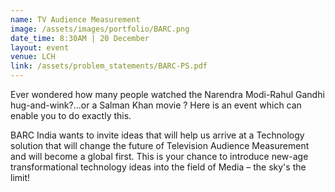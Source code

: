 ```yaml
---
name: TV Audience Measurement
image: /assets/images/portfolio/BARC.png
date_time: 8:30AM | 20 December
layout: event
venue: LCH
link: /assets/problem_statements/BARC-PS.pdf
---
```

Ever wondered how many people watched the Narendra Modi-Rahul Gandhi hug-and-wink?...or a Salman Khan movie ? Here is an event which can enable you to do exactly this.

BARC India wants to invite ideas that will help us arrive at a Technology solution that will change the future of Television Audience Measurement and will become a global first. This is your chance to introduce new-age transformational technology ideas into the field of Media – the sky's the limit!
